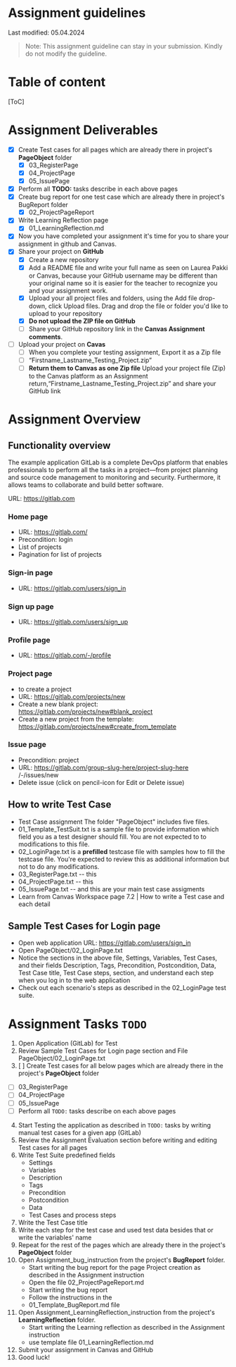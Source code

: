 # Assignment guidelines

Last modified: 05.04.2024

> Note: This assignment guideline can stay in your submission. Kindly do not modify the guideline.

# Table of content

[ToC]

# Assignment Deliverables

- [x] Create Test cases for all pages which are already there in project's **PageObject** folder
  - [x] 03_RegisterPage
  - [x] 04_ProjectPage
  - [x] 05_IssuePage
- [x] Perform all **TODO:** tasks describe in each above pages
- [x] Create bug report for one test case which are already there in project's BugReport folder
  - [x] 02_ProjectPageReport
- [x] Write Learning Reflection page
  - [x] 01_LearningReflection.md
- [x] Now you have completed your assignment it's time for you to share your assignment in github and Canvas.
- [x] Share your project on **GitHub**
  - [x] Create a new repository
  - [x] Add a README file and write your full name as seen on Laurea Pakki or Canvas, because your GitHub username may be different than your original name so it is easier for the teacher to recognize you and your assignment work.
  - [x] Upload your all project files and folders, using the Add file drop-down, click Upload files. Drag and drop the file or folder you'd like to upload to your repository
  - [x] **Do not upload the ZIP file on GitHub**
  - [ ] Share your GitHub repository link in the **Canvas Assignment comments**.
- [ ] Upload your project on **Cavas**
  - [ ] When you complete your testing assignment, Export it as a Zip file
  - [ ] “Firstname_Lastname_Testing_Project.zip”
  - [ ] **Return them to Canvas as one Zip file** Upload your project file (Zip) to the Canvas platform as an Assignment return,“Firstname_Lastname_Testing_Project.zip” and share your GitHub link

# Assignment Overview

## Functionality overview

The example application GitLab is a complete DevOps platform that enables professionals to perform all the tasks in a project—from project planning and source code management to monitoring and security. Furthermore, it allows teams to collaborate and build better software.

URL: https://gitlab.com

### Home page

- URL: https://gitlab.com/
- Precondition: login
- List of projects
- Pagination for list of projects

### Sign-in page

- URL: https://gitlab.com/users/sign_in

### Sign up page

- URL: https://gitlab.com/users/sign_up

### Profile page

- URL: https://gitlab.com/-/profile

### Project page

- to create a project
- URL: https://gitlab.com/projects/new
- Create a new blank project: https://gitlab.com/projects/new#blank_project
- Create a new project from the template: https://gitlab.com/projects/new#create_from_template

### Issue page

- Precondition: project
- URL: https://gitlab.com/group-slug-here/project-slug-here /-/issues/new
- Delete issue (click on pencil-icon for Edit or Delete issue)

## How to write Test Case

- Test Case assignment The folder "PageObject" includes five files.
- 01_Template_TestSuit.txt is a sample file to provide information which field you as a test designer should fill. You are not expected to to modifications to this file.
- 02_LoginPage.txt is a **prefilled** testcase file with samples how to fill the testcase file. You're expected to review this as additional information but not to do any modifications.
- 03_RegisterPage.txt -- this
- 04_ProjectPage.txt -- this
- 05_IssuePage.txt -- and this are your main test case assigments
- Learn from Canvas Workspace page 7.2 | How to write a Test case and each detail

## Sample Test Cases for Login page

- Open web application URL: https://gitlab.com/users/sign_in
- Open PageObject/02_LoginPage.txt
- Notice the sections in the above file, Settings, Variables, Test Cases, and their fields Description, Tags, Precondition, Postcondition, Data, Test Case title, Test Case steps, section, and understand each step when you log in to the web application
- Check out each scenario's steps as described in the 02_LoginPage test suite.

# Assignment Tasks `TODO`

1. Open Application (GitLab) for Test
2. Review Sample Test Cases for Login page section and File PageObject/02_LoginPage.txt
3. [ ] Create Test cases for all below pages which are already there in the project's **PageObject** folder

- [ ] 03_RegisterPage
- [ ] 04_ProjectPage
- [ ] 05_IssuePage
- [ ] Perform all `TODO:` tasks describe on each above pages

4. Start Testing the application as described in `TODO:` tasks by writing manual test cases for a given app (GitLab)
5. Review the Assignment Evaluation section before writing and editing Test cases for all pages
6. Write Test Suite predefined fields
   - Settings
   - Variables
   - Description
   - Tags
   - Precondition
   - Postcondition
   - Data
   - Test Cases and process steps
7. Write the Test Case title
8. Write each step for the test case and used test data besides that or write the variables' name
9. Repeat for the rest of the pages which are already there in the project's **PageObject** folder
10. Open Assignment_bug_instruction from the project's **BugReport** folder.
    - Start writing the bug report for the page Project creation as described in the Assignment instruction
    - Open the file 02_ProjectPageReport.md
    - Start writing the bug report
    - Follow the instructions in the
    - 01_Template_BugReport.md file
11. Open Assignment_LearningReflection_instruction from the project's **LearningReflection** folder.
    - Start writing the Learning reflection as described in the Assignment instruction
    - use template file 01_LearningReflection.md
12. Submit your assignment in Canvas and GitHub
13. Good luck!
